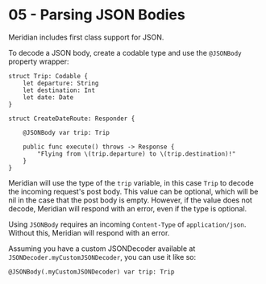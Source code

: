 # 05 - Parsing JSON Bodies

Meridian includes first class support for JSON.

To decode a JSON body, create a codable type and use the `@JSONBody` property wrapper:
    
    struct Trip: Codable {
        let departure: String
        let destination: Int
        let date: Date
    }
    
    struct CreateDateRoute: Responder {
        
        @JSONBody var trip: Trip
        
        public func execute() throws -> Response {
            "Flying from \(trip.departure) to \(trip.destination)!"
        }
    }

Meridian will use the type of the `trip` variable, in this case `Trip` to decode the incoming request's post body. This value can be optional, which will be nil in the case that the post body is empty. However, if the value does not decode, Meridian will respond with an error, even if the type is optional.

Using `JSONBody` requires an incoming `Content-Type` of `application/json`. Without this, Meridian will respond with an error.

Assuming you have a custom JSONDecoder available at `JSONDecoder.myCustomJSONDecoder`, you can use it like so:

    @JSONBody(.myCustomJSONDecoder) var trip: Trip
